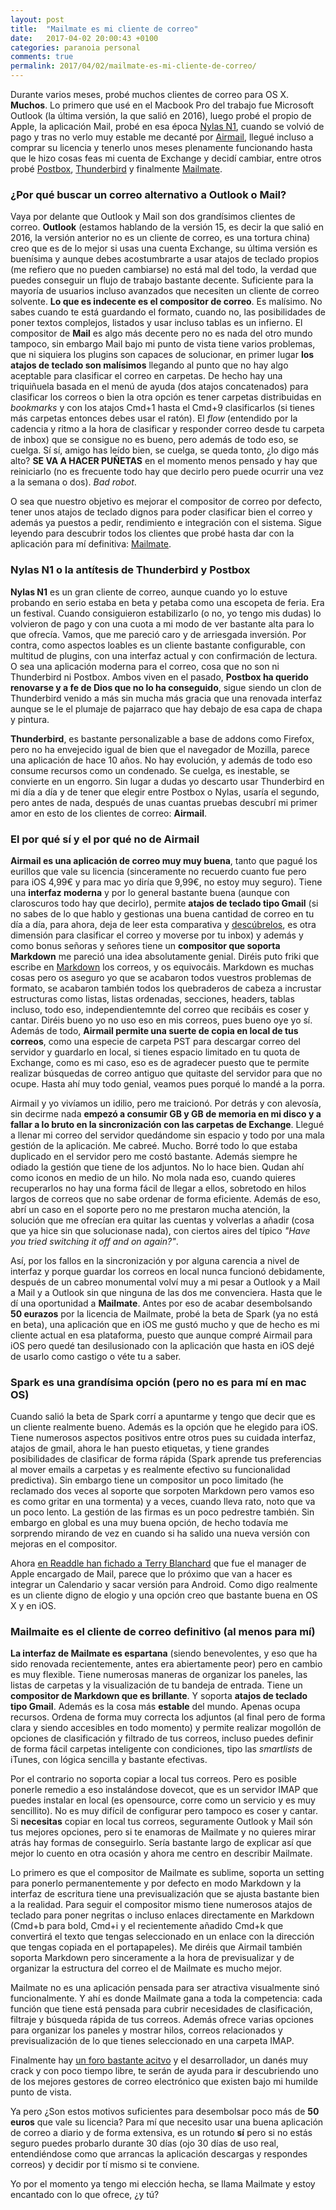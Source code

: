 ```yaml
---
layout: post
title:  "Mailmate es mi cliente de correo"
date:   2017-04-02 20:00:43 +0100
categories: paranoia personal
comments: true
permalink: 2017/04/02/mailmate-es-mi-cliente-de-correo/
---
```

Durante varios meses, probé muchos clientes de correo para OS X. **Muchos**. Lo primero que usé en el Macbook Pro del trabajo fue Microsoft Outlook (la última versión, la que salió en 2016), luego probé el propio de Apple, la aplicación Mail, probé en esa época [Nylas N1](https://www.nylas.com/), cuando se volvió de pago y tras no verlo muy estable me decanté por [Airmail](http://airmailapp.com/), llegué incluso a comprar su licencia y tenerlo unos meses plenamente funcionando hasta que le hizo cosas feas mi cuenta de Exchange y decidí cambiar, entre otros probé [Postbox](https://www.postbox-inc.com/), [Thunderbird](https://www.mozilla.org/es-ES/thunderbird/) y finalmente [Mailmate](https://freron.com/).

### ¿Por qué buscar un correo alternativo a Outlook o Mail?

Vaya por delante que Outlook y Mail son dos grandísimos clientes de correo. **Outlook** (estamos hablando de la versión 15, es decir la que salió en 2016, la versión anterior no es un cliente de correo, es una tortura china) creo que es de lo mejor si usas una cuenta Exchange, su última versión es buenísima y aunque debes acostumbrarte a usar atajos de teclado propios (me refiero que no pueden cambiarse) no está mal del todo, la verdad que puedes conseguir un flujo de trabajo bastante decente. Suficiente para la mayoría de usuarios incluso avanzados que necesiten un cliente de correo solvente. **Lo que es indecente es el compositor de correo**. Es malísimo. No sabes cuando te está guardando el formato, cuando no, las posibilidades de poner textos complejos, listados y usar incluso tablas es un infierno. El compositor de **Mail** es algo más decente pero no es nada del otro mundo tampoco, sin embargo Mail bajo mi punto de vista tiene varios problemas, que ni siquiera los plugins son capaces de solucionar, en primer lugar **los atajos de teclado son malísimos** llegando al punto que no hay algo aceptable para clasificar el correo en carpetas. De hecho hay una triquiñuela basada en el menú de ayuda (dos atajos concatenados) para clasificar los correos o bien la otra opción es tener carpetas distribuidas en _bookmarks_ y con los atajos Cmd+1 hasta el Cmd+9 clasificarlos (si tienes más carpetas entonces debes usar el ratón). El _flow_ (entendido por la cadencia y ritmo a la hora de clasificar y responder correo desde tu carpeta de inbox) que se consigue no es bueno, pero además de todo eso, se cuelga. Sí sí, amigo has leído bien, se cuelga, se queda tonto, ¿lo digo más alto? **SE VA A HACER PUÑETAS** en el momento menos pensado y hay que reiniciarlo (no es frecuente todo hay que decirlo pero puede ocurrir una vez a la semana o dos). _Bad robot_.

O sea que nuestro objetivo es mejorar el compositor de correo por defecto, tener unos atajos de teclado dignos para poder clasificar bien el correo y además ya puestos a pedir, rendimiento e integración con el sistema. Sigue leyendo para descubrir todos los clientes que probé hasta dar con la aplicación para mí definitiva: [Mailmate](https://freron.com/).

<!--more-->

### Nylas N1 o la antítesis de Thunderbird y Postbox

**Nylas N1** es un gran cliente de correo, aunque cuando yo lo estuve probando en serio estaba en beta y petaba como una escopeta de feria. Era un festival. Cuando consiguieron estabilizarlo (o no, yo tengo mis dudas) lo volvieron de pago y con una cuota a mi modo de ver bastante alta para lo que ofrecía. Vamos, que me pareció caro y de arriesgada inversión. Por contra, como aspectos loables es un cliente bastante configurable, con multitud de plugins, con una interfaz actual y con confirmación de lectura. O sea una aplicación moderna para el correo, cosa que no son ni Thunderbird ni Postbox. Ambos viven en el pasado, **Postbox ha querido renovarse y a fe de Dios que no lo ha conseguido**, sigue siendo un clon de Thunderbird venido a más sin mucha más gracia que una renovada interfaz aunque se le el plumaje de pajarraco que hay debajo de esa capa de chapa y pintura.

**Thunderbird**, es bastante personalizable a base de addons como Firefox, pero no ha envejecido igual de bien que el navegador de Mozilla, parece una aplicación de hace 10 años. No hay evolución, y además de todo eso consume recursos como un condenado. Se cuelga, es inestable, se convierte en un engorro. Sin lugar a dudas yo descarto usar Thunderbird en mi día a día y de tener que elegir entre Postbox o Nylas, usaría el segundo, pero antes de nada, después de unas cuantas pruebas descubrí mi primer amor en esto de los clientes de correo: **Airmail**.

### El por qué sí y el por qué no de Airmail

**Airmail es una aplicación de correo muy muy buena**, tanto que pagué los eurillos que vale su licencia (sinceramente no recuerdo cuanto fue pero para iOS 4,99€ y para mac yo diría que 9,99€, no estoy muy seguro). Tiene una **interfaz moderna** y por lo general bastante buena (aunque con claroscuros todo hay que decirlo), permite **atajos de teclado tipo Gmail** (si no sabes de lo que hablo y gestionas una buena cantidad de correo en tu día a día, para ahora, deja de leer esta comparativa y [descúbrelos](https://shortcutworld.com/en/Gmail/mac/all), es otra dimensión para clasificar el correo y moverse por tu inbox) y además y como bonus señoras y señores tiene un **compositor que soporta Markdown** me pareció una idea absolutamente genial. Diréis puto friki que escribe en [Markdown](https://es.wikipedia.org/wiki/Markdown) los correos, y os equivocáis. Markdown es muchas cosas pero os aseguro yo que se acabaron todos vuestros problemas de formato, se acabaron también todos los quebraderos de cabeza a incrustar estructuras como listas, listas ordenadas, secciones, headers, tablas incluso, todo eso, independientemnte del correo que recibáis es coser y cantar. Diréis bueno yo no uso eso en mis correos, pues bueno oye yo sí. Además de todo, **Airmail permite una suerte de copia en local de tus correos**, como una especie de carpeta PST para descargar correo del servidor y guardarlo en local, si tienes espacio limitado en tu quota de Exchange, como es mi caso, eso es de agradecer puesto que te permite realizar búsquedas de correo antiguo que quitaste del servidor para que no ocupe. Hasta ahí muy todo genial, veamos pues porqué lo mandé a la porra.

Airmail y yo vivíamos un idilio, pero me traicionó. Por detrás y con alevosía, sin decirme nada **empezó a consumir GB y GB de memoria en mi disco y a fallar a lo bruto en la sincronización con las carpetas de Exchange**. Llegué a llenar mi correo del servidor quedándome sin espacio y todo por una mala gestión de la aplicación. Me cabreé. Mucho. Borré todo lo que estaba duplicado en el servidor pero me costó bastante. Además siempre he odiado la gestión que tiene de los adjuntos. No lo hace bien. Qudan ahí como iconos en medio de un hilo. No mola nada eso, cuando quieres recuperarlos no hay una forma fácil de llegar a ellos, sobretodo en hilos largos de correos que no sabe ordenar de forma eficiente. Además de eso, abrí un caso en el soporte pero no me prestaron mucha atención, la solución que me ofrecían era quitar las cuentas y volverlas a añadir (cosa que ya hice sin que solucionase nada), con ciertos aires del típico _"Have you tried switching it off and on again?"_.

Así, por los fallos en la sincronización y por alguna carencia a nivel de interfaz y porque guardar los correos en local nunca funcionó debidamente, después de un cabreo monumental volví muy a mi pesar a Outlook y a Mail a Mail y a Outlook sin que ninguna de las dos me convenciera. Hasta que le dí una oportunidad a **Mailmate**. Antes por eso de acabar desembolsando **50 eurazos** por la licencia de Mailmate, probé la beta de Spark (ya no está en beta), una aplicación que en iOS me gustó mucho y que de hecho es mi cliente actual en esa plataforma, puesto que aunque compré Airmail para iOS pero quedé tan desilusionado con la aplicación que hasta en iOS dejé de usarlo como castigo o véte tu a saber.

### Spark es una grandísima opción (pero no es para mí en mac OS)

Cuando salió la beta de Spark corrí a apuntarme y tengo que decir que es un cliente realmente bueno. Además es la opción que he elegido para iOS. Tiene numerosos aspectos positivos entre otros pues su cuidada interfaz, atajos de gmail, ahora le han puesto etiquetas, y tiene grandes posibilidades de clasificar de forma rápida (Spark aprende tus preferencias al mover emails a carpetas y es realmente efectivo su funcionalidad predictiva). Sin embargo tiene un compositor un poco limitado (he reclamado dos veces al soporte que sorpoten Markdown pero vamos eso es como gritar en una tormenta) y a veces, cuando lleva rato, noto que va un poco lento. La gestión de las firmas es un poco pedrestre también. Sin embargo en global es una muy buena opción, de hecho todavía me sorprendo mirando de vez en cuando si ha salido una nueva versión con mejoras en el compositor.

Ahora [en Readdle han fichado a Terry Blanchard](https://readdle.com/blog/2017/03/apples-mail-engineering-manager-joins-readdle-to-build-future-of-email-with-spark/) que fue el manager de Apple encargado de Mail, parece que lo próximo que van a hacer es integrar un Calendario y sacar versión para Android. Como digo realmente es un cliente digno de elogio y una opción creo que bastante buena en OS X y en iOS.

### Mailmaite es el cliente de correo definitivo (al menos para mí)

**La interfaz de Mailmate es espartana** (siendo benevolentes, y eso que ha sido renovada recientemente, antes era abiertamente peor) pero en cambio es muy flexible. Tiene numerosas maneras de organizar los paneles, las listas de carpetas y la visualización de tu bandeja de entrada. Tiene un **compositor de Markdown que es brillante**. Y soporta **atajos de teclado tipo Gmail**. Además es la cosa más **estable** del mundo. Apenas ocupa recursos. Ordena de forma muy correcta los adjuntos (al final pero de forma clara y siendo accesibles en todo momento) y permite realizar mogollón de opciones de clasificación y filtrado de tus correos, incluso puedes definir de forma fácil carpetas inteligente con condiciones, tipo las _smartlists_ de iTunes, con lógica sencilla y bastante efectivas.

Por el contrario no soporta copiar a local tus correos. Pero es posible ponerle remedio a eso instalándose dovecot, que es un servidor IMAP que puedes instalar en local (es opensource, corre como un servicio y es muy sencillito). No es muy difícil de configurar pero tampoco es coser y cantar. Si **necesitas** copiar en local tus correos, seguramente Outlook y Mail són tus mejores opciones, pero si te enamoras de Mailmate y no quieres mirar atrás hay formas de conseguirlo. Sería bastante largo de explicar así que mejor lo cuento en otra ocasión y ahora me centro en describir Mailmate.

Lo primero es que el compositor de Mailmate es sublime, soporta un setting para ponerlo permanentemente y por defecto en modo Markdown y la interfaz de escritura tiene una previsualización que se ajusta bastante bien a la realidad. Para seguir el compositor mismo tiene numerosos atajos de teclado para poner negritas o incluso enlaces directamente en Markdown (Cmd+b para bold, Cmd+i y el recientemente añadido Cmd+k que convertirá el texto que tengas seleccionado en un enlace con la dirección que tengas copiada en el portapapeles). Me diréis que Airmail también soporta Markdown pero sinceramente a la hora de previsualizar y de organizar la estructura del correo el de Mailmate es mucho mejor.

Mailmate no es una aplicación pensada para ser atractiva visualmente sinó funcionalmente. Y ahí es donde Mailmate gana a toda la competencia: cada función que tiene está pensada para cubrir necesidades de clasificación, filtraje y búsqueda rápida de tus correos. Además ofrece varias opciones para organizar los paneles y mostrar hilos, correos relacionados y previsualización de lo que tienes seleccionado en una carpeta IMAP.

Finalmente hay [un foro bastante acitvo](https://lists.freron.com/listinfo/mailmate) y el desarrollador, un danés muy crack y con poco tiempo libre, te serán de ayuda para ir descubriendo uno de los mejores gestores de correo electrónico que existen bajo mi humilde punto de vista.

Ya pero ¿Son estos motivos suficientes para desembolsar poco más de **50 euros** que vale su licencia? Para mí que necesito usar una buena aplicación de correo a diario y de forma extensiva, es un rotundo **sí** pero si no estás seguro puedes probarlo durante 30 días (ojo 30 días de uso real, entendiéndose como que arrancas la aplicación descargas y respondes correos) y decidir por tí mismo si te conviene.

Yo por el momento ya tengo mi elección hecha, se llama Mailmate y estoy encantado con lo que ofrece, ¿y tú?

